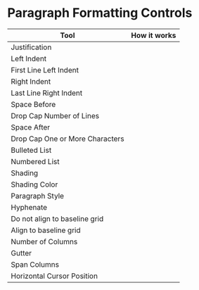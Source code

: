 # Paragraph Formatting Controls

| Tool | How it works |
| --- | --- |
| Justification |  |
| Left Indent |  |
| First Line Left Indent |  |
| Right Indent |  |
| Last Line Right Indent |  |
| Space Before |  |
| Drop Cap Number of Lines |  |
| Space After |  |
| Drop Cap One or More Characters |  |
| Bulleted List |  |
| Numbered List |  |
| Shading | |
| Shading Color | |
| Paragraph Style | |
| Hyphenate | |
| Do not align to baseline grid | |
| Align to baseline grid | |
| Number of Columns | |
| Gutter | |
| Span Columns | |
| Horizontal Cursor Position | |



